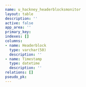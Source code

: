 ```yaml
---
name: u_hackney_headerblocksmonitor
layout: table
description: ''
active: false
app_area: ''
primary_key: 
indexes: []
columns:
- name: Headerblock
  type: varchar(50)
  description: ''
- name: Timestamp
  type: datetime
  description: ''
relations: []
pseudo_pk: 
---
```


